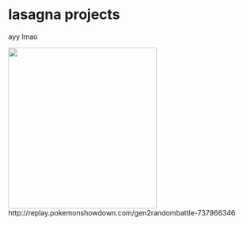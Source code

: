 # lasagna projects
ayy lmao
  
  
<img src="https://i.imgur.com/1ygoNnB.jpg" width="300" height="325" style="display: block;" />
http://replay.pokemonshowdown.com/gen2randombattle-737966346
